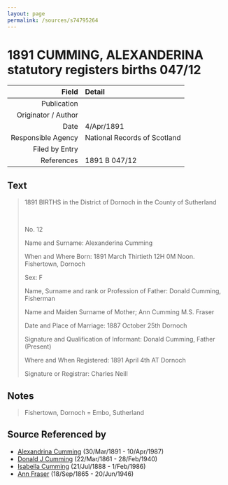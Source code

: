 ```yaml
---
layout: page
permalink: /sources/s74795264
---
```


# 1891 CUMMING, ALEXANDERINA statutory registers births 047/12

Field | Detail
---:|:---
Publication | 
Originator / Author | 
Date | 4/Apr/1891
Responsible Agency | National Records of Scotland
Filed by Entry | 
References | 1891 B 047/12

## Text

> 1891 BIRTHS in the District of Dornoch in the County of Sutherland
>
> <br/>
>
> No. 12
>
> Name and Surname: Alexanderina Cumming
>
> When and Where Born: 1891 March Thirtieth 12H 0M Noon. Fishertown, Dornoch
>
> Sex: F
>
> Name, Surname and rank or Profession of Father: Donald Cumming, Fisherman
>
> Name and Maiden Surname of Mother; Ann Cumming M.S. Fraser
>
> Date and Place of Marriage: 1887 October 25th Dornoch
>
> Signature and Qualification of Informant: Donald Cumming, Father (Present)
>
> Where and When Registered: 1891 April 4th AT Dornoch
>
> Signature or Registrar: Charles Neill
>

## Notes

> Fishertown, Dornoch = Embo, Sutherland
>


## Source Referenced by

* [Alexandrina Cumming](../people/@57186713@-alexandrina-cumming-b1891-3-30-d1987-4-10.md) (30/Mar/1891 - 10/Apr/1987)
* [Donald J Cumming](../people/@20465544@-donald-j-cumming-b1861-3-22-d1940-2-28.md) (22/Mar/1861 - 28/Feb/1940)
* [Isabella Cumming](../people/@84684994@-isabella-cumming-b1888-7-21-d1986-2-1.md) (21/Jul/1888 - 1/Feb/1986)
* [Ann Fraser](../people/@70425788@-ann-fraser-b1865-9-18-d1946-6-20.md) (18/Sep/1865 - 20/Jun/1946)
